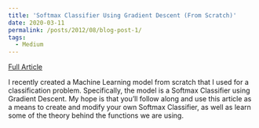 ```yaml
---
title: 'Softmax Classifier Using Gradient Descent (From Scratch)'
date: 2020-03-11 
permalink: /posts/2012/08/blog-post-1/
tags:
  - Medium 
---
```


<a href='https://medium.com/datadriveninvestor/softmax-classifier-using-gradient-descent-and-early-stopping-7a2bb99f8500'>Full Article</a>

I recently created a Machine Learning model from scratch that I used for a classification problem. Specifically, the model is a Softmax Classifier using Gradient Descent. My hope is that you’ll follow along and use this article as a means to create and modify your own Softmax Classifier, as well as learn some of the theory behind the functions we are using.

